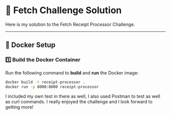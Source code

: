 # 🧾 Fetch Challenge Solution

Here is my solution to the Fetch Receipt Processor Challenge.

---

## 🚀 Docker Setup

### **1️⃣ Build the Docker Container**
Run the following command to **build** and **run** the Docker image:
```sh
docker build -t receipt-processor .
docker run -p 8000:8000 receipt-processor

```

I included my own test in there as well, I also used Postman to test as well
as curl commands. I really enjoyed the challenge and I look forward to getting more!
